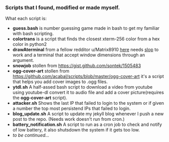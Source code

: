 ### Scripts that I found, modified or made myself.

What each script is:
* **guess.bash** is number guessing game made in bash to get my familiar with bash scripting.
* **colortrans** is a script that finds the closest xterm-256 color from a hex color in python2
* **drawAterminal** from a fellow redditor u/Matrix8910 
[here](https://www.reddit.com/r/unixporn/comments/9t2p1b/bspwm_found_this_while_browsing_old_backup/e8tdi0r/) 
needs [slop](https://github.com/naelstrof/slop) to work and a terminal that accept window dimensions through 
an argument.
* **snowjob** stollen from https://gist.github.com/sontek/1505483
* **ogg-cover-art** stollen from https://github.com/acabal/scripts/blob/master/ogg-cover-art it's a script that helps you add cover images to .ogg files.
* **ytdl.sh** A half-assed bash script to download a video from youtube using youtube-dl convert it to audio file and
    add a cover picture(requires the **ogg-cover-art** script).
* **attacker.sh** Shows the last IP that failed to login to the system or if given a number the top most persistend
    IPs that failed to login.
* **blog_update.sh** A script to update my jekyll blog whenever I push a new post to the repo. (Needs work doesn't run
    from cron.)
* **battery_notification.sh** A script to run as a cron job to check and notify of low battery, it also shutsdown the system if it gets too low.
* _to be continued..._

